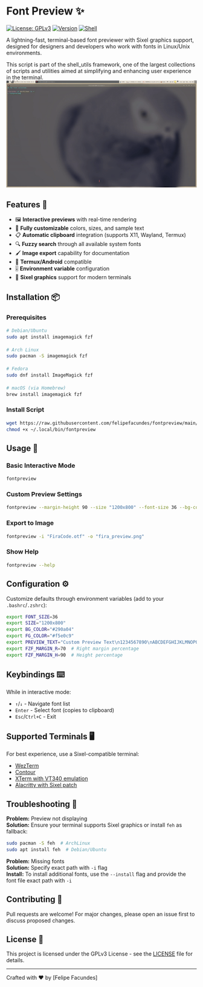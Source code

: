 # Font Preview ✨

[![License: GPLv3](https://img.shields.io/badge/License-GPLv3-blue.svg)](https://www.gnu.org/licenses/gpl-3.0)
[![Version](https://img.shields.io/badge/Version-1.0-green)](https://github.com/felipefacundes/fontpreview)
[![Shell](https://img.shields.io/badge/Shell-Bash-lightgrey)](https://www.gnu.org/software/bash/)

A lightning-fast, terminal-based font previewer with Sixel graphics support, designed for designers and developers who work with fonts in Linux/Unix environments.

This script is part of the shell_utils framework, one of the largest collections of scripts and utilities aimed at simplifying and enhancing user experience in the terminal.
![Demo Animation](FontPreview.gif)

## Features 🌟

- 🖼️ **Interactive previews** with real-time rendering
- 🎨 **Fully customizable** colors, sizes, and sample text
- 📋 **Automatic clipboard** integration (supports X11, Wayland, Termux)
- 🔍 **Fuzzy search** through all available system fonts
- 🖌️ **Image export** capability for documentation
- 📱 **Termux/Android** compatible
- 🎚️ **Environment variable** configuration
- 🌈 **Sixel graphics** support for modern terminals

## Installation 📦

### Prerequisites
```bash
# Debian/Ubuntu
sudo apt install imagemagick fzf

# Arch Linux
sudo pacman -S imagemagick fzf

# Fedora
sudo dnf install ImageMagick fzf

# macOS (via Homebrew)
brew install imagemagick fzf
```

### Install Script
```bash
wget https://raw.githubusercontent.com/felipefacundes/fontpreview/main/fontpreview -O ~/.local/bin/fontpreview
chmod +x ~/.local/bin/fontpreview
```

## Usage 🚀

### Basic Interactive Mode
```bash
fontpreview
```

### Custom Preview Settings
```bash
fontpreview --margin-height 90 --size "1200x800" --font-size 36 --bg-color "#290a04" --fg-color "#f5e0c9"
```

### Export to Image
```bash
fontpreview -i "FiraCode.otf" -o "fira_preview.png"
```

### Show Help
```bash
fontpreview --help
```

## Configuration ⚙️

Customize defaults through environment variables (add to your `.bashrc`/`.zshrc`):

```bash
export FONT_SIZE=36
export SIZE="1200x800"
export BG_COLOR="#290a04"
export FG_COLOR="#f5e0c9"
export PREVIEW_TEXT="Custom Preview Text\n1234567890\nABCDEFGHIJKLMNOPQRSTUVWXYZ"
export FZF_MARGIN_R=70  # Right margin percentage
export FZF_MARGIN_H=90  # Height percentage
```

## Keybindings ⌨️

While in interactive mode:
- `↑`/`↓` - Navigate font list
- `Enter` - Select font (copies to clipboard)
- `Esc`/`Ctrl+C` - Exit

## Supported Terminals 🖥️

For best experience, use a Sixel-compatible terminal:
- [WezTerm](https://wezfurlong.org/wezterm/)
- [Contour](https://github.com/contour-terminal/contour)
- [XTerm with VT340 emulation](https://invisible-island.net/xterm/)
- [Alacritty with Sixel patch](https://github.com/microo8/alacritty-sixel)

## Troubleshooting 🔧

**Problem:** Preview not displaying  
**Solution:** Ensure your terminal supports Sixel graphics or install `feh` as fallback:
```bash
sudo pacman -S feh  # ArchLinux
sudo apt install feh  # Debian/Ubuntu
```

**Problem:** Missing fonts  
**Solution:** Specify exact path with `-i` flag  
**Install:** To install additional fonts, use the `--install` flag and provide the font file exact path with `-i`  

## Contributing 🤝

Pull requests are welcome! For major changes, please open an issue first to discuss proposed changes.

## License 📜

This project is licensed under the GPLv3 License - see the [LICENSE](LICENSE) file for details.

---

Crafted with ❤️ by [Felipe Facundes]